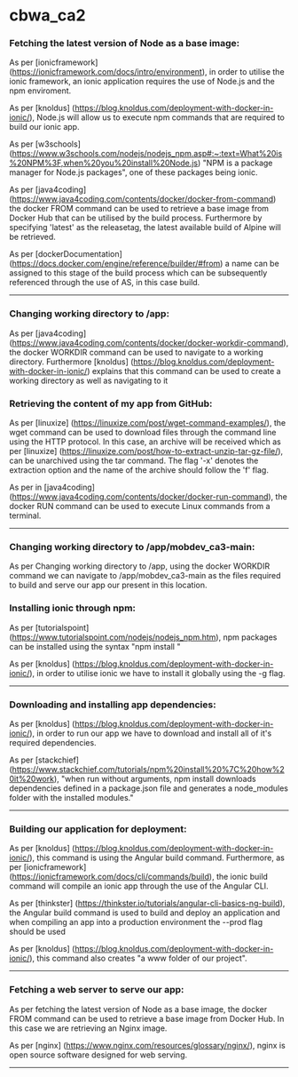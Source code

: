 # cbwa_ca2

### Fetching the latest version of Node as a base image: ###
As per [ionicframework] (https://ionicframework.com/docs/intro/environment), in order to utilise the ionic framework, an ionic application requires the use of Node.js and the npm enviroment.

As per [knoldus] (https://blog.knoldus.com/deployment-with-docker-in-ionic/), Node.js will allow us to execute npm commands that are required to build our ionic app.

As per [w3schools] (https://www.w3schools.com/nodejs/nodejs_npm.asp#:~:text=What%20is%20NPM%3F,when%20you%20install%20Node.js) "NPM is a package manager for Node.js packages", one of these packages being ionic.

As per [java4coding] (https://www.java4coding.com/contents/docker/docker-from-command) the docker FROM command can be used to retrieve a base image from Docker Hub that can be utilised by the build process. Furthermore by specifying 'latest' as the releasetag, the latest available build of Alpine will be retrieved.

As per [dockerDocumentation] (https://docs.docker.com/engine/reference/builder/#from) a name can be assigned to this stage of the build process which can be subsequently referenced through the use of AS, in this case build.

***
### Changing working directory to /app: ###
As per [java4coding] (https://www.java4coding.com/contents/docker/docker-workdir-command), the docker WORKDIR command can be used to navigate to a working directory. Furthermore [knoldus] (https://blog.knoldus.com/deployment-with-docker-in-ionic/) explains that this command can be used to create a working directory as well as navigating to it

### Retrieving the content of my app from GitHub: ###
As per [linuxize] (https://linuxize.com/post/wget-command-examples/), the wget command can be used to download files through the command line using the HTTP protocol. In this case, an archive will be received which as per [linuxize] (https://linuxize.com/post/how-to-extract-unzip-tar-gz-file/), can be unarchived using the tar command. The flag '-x' denotes the extraction option and the name of the archive should follow the 'f' flag. 

As per in [java4coding] (https://www.java4coding.com/contents/docker/docker-run-command), the docker RUN command can be used to execute Linux commands from a terminal.

***
### Changing working directory to /app/mobdev_ca3-main: ###
As per Changing working directory to /app, using the docker WORKDIR command we can navigate to /app/mobdev_ca3-main as the files required to build and serve our app our present in this location.

### Installing ionic through npm: ###
As per [tutorialspoint] (https://www.tutorialspoint.com/nodejs/nodejs_npm.htm), npm packages can be installed using the syntax "npm install <PackageName>"

As per [knoldus] (https://blog.knoldus.com/deployment-with-docker-in-ionic/), in order to utilise ionic we have to install it globally using the -g flag.

*** 
### Downloading and installing app dependencies: ###
As per [knoldus] (https://blog.knoldus.com/deployment-with-docker-in-ionic/), in order to run our app we have to download and install all of it's required dependencies.

As per [stackchief] (https://www.stackchief.com/tutorials/npm%20install%20%7C%20how%20it%20work), "when run without arguments, npm install downloads dependencies defined in a package.json file and generates a node_modules folder with the installed modules."

***
### Building our application for deployment: ###

As per [knoldus] (https://blog.knoldus.com/deployment-with-docker-in-ionic/), this command is using the Angular build command. Furthermore, as per [ionicframework] (https://ionicframework.com/docs/cli/commands/build), the ionic build command will compile an ionic app through the use of the Angular CLI.

As per [thinkster] (https://thinkster.io/tutorials/angular-cli-basics-ng-build), the Angular build command is used to build and deploy an application and when compiling an app into a production environment the --prod flag should be used

As per [knoldus] (https://blog.knoldus.com/deployment-with-docker-in-ionic/), this command also creates "a www folder of our project".

***
### Fetching a web server to serve our app: ###

As per fetching the latest version of Node as a base image, the docker FROM command can be used to retrieve a base image from Docker Hub. In this case we are retrieving an Nginx image.

As per [nginx] (https://www.nginx.com/resources/glossary/nginx/),  nginx is open source software designed for web serving.

***